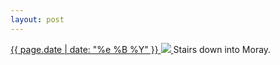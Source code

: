 ```yaml
---
layout: post
---
```


<p>
  <a href="/190">
    <time>{{ page.date | date: "%e %B %Y" }}</time>
    <img src="https://s3.amazonaws.com/life.aaronjgreenberg.com/190.jpg">
  </a>
  Stairs down into Moray.
</p>
